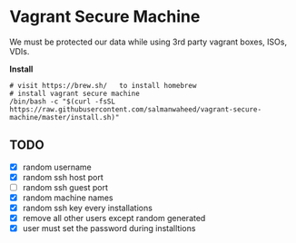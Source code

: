 # Vagrant Secure Machine

We must be protected our data while using 3rd party vagrant boxes, ISOs, VDIs.

**Install**

```
# visit https://brew.sh/   to install homebrew
# install vagrant secure machine
/bin/bash -c "$(curl -fsSL https://raw.githubusercontent.com/salmanwaheed/vagrant-secure-machine/master/install.sh)"
```

## TODO

* [x] random username
* [x] random ssh host port
* [ ] random ssh guest port
* [x] random machine names
* [x] random ssh key every installations
* [x] remove all other users except random generated
* [x] user must set the password during installtions
